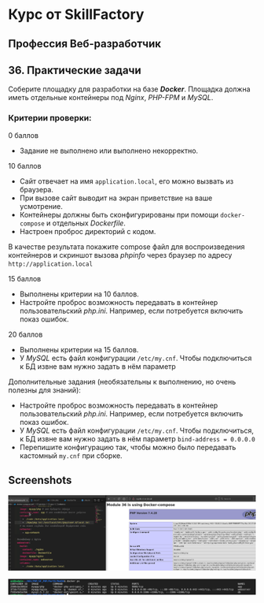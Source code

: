 # Курс от SkillFactory

## **Профессия Веб-разработчик**

## 36. Практические задачи

Соберите площадку для разработки на базе **_Docker_**. Площадка должна иметь отдельные контейнеры под _Nginx_, _PHP-FPM_ и _MySQL_.

### Критерии проверки:

0 баллов

- Задание не выполнено или выполнено некорректно.

10 баллов

- Сайт отвечает на имя `application.local`, его можно вызвать из браузера.
- При вызове сайт выводит на экран приветствие на ваше усмотрение.
- Контейнеры должны быть сконфигурированы при помощи `docker-compose` и отдельных _Dockerfile_.
- Настроен проброс директорий с кодом.

В качестве результата покажите compose файл для воспроизведения контейнеров и скриншот вызова _phpinfo_ через браузер по адресу `http://application.local`

15 баллов

- Выполнены критерии на 10 баллов.
- Настройте проброс возможность передавать в контейнер пользовательский _php.ini_. Например, если потребуется включить показ ошибок.

20 баллов

- Выполнены критерии на 15 баллов.
- У _MySQL_ есть файл конфигурации `/etc/my.cnf`.
  Чтобы подключиться к БД извне вам нужно задать в нём параметр

Дополнительные задания (необязательны к выполнению, но очень полезны для знаний):

- Настройте проброс возможность передавать в контейнер пользовательский _php.ini_. Например, если потребуется включить показ ошибок.
- У _MySQL_ есть файл конфигурации `/etc/my.cnf`. Чтобы подключиться, к БД извне вам нужно задать в нём параметр `bind-address = 0.0.0.0`
- Перепишите конфигурацию так, чтобы можно было передавать кастомный `my.cnf` при сборке.

## Screenshots

![Screenshot 1](./pix/Mod36_1.png '1')

![Screenshot 2](./pix/Mod36_2.png '2')
